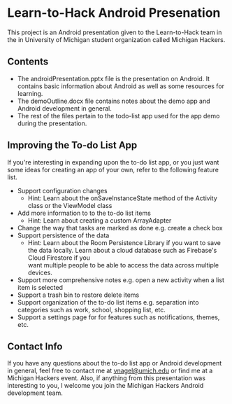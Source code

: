 # Learn-to-Hack Android Presenation
This project is an Android presentation given to the Learn-to-Hack team in the in University of Michigan student organization called Michigan Hackers.

## Contents
* The androidPresentation.pptx file is the presentation on Android. It contains basic information about Android as well as some resources for learning.  
* The demoOutline.docx file contains notes about the demo app and Android development in general.
* The rest of the files pertain to the todo-list app used for the app demo during the presentation.

## Improving the To-do List App
If you're interesting in expanding upon the to-do list app, or you just want some ideas for creating an app of your own, refer to the following feature list.
* Support configuration changes
	* Hint: Learn about the onSaveInstanceState method of the Activity class or the ViewModel class
* Add more information to to the to-do list items
	* Hint: Learn about creating a custom ArrayAdapter
* Change the way that tasks are marked as done e.g. create a check box
* Support persistence of the data
	* Hint: Learn about the Room Persistence Library if you want to save the data locally. Learn about a cloud database such as Firebase's Cloud Firestore if you  
want multiple people to be able to access the data across multiple devices.
* Support more comprehensive notes e.g. open a new activity when a list item is selected
* Support a trash bin to restore delete items
* Support organization of the to-do list items e.g. separation into categories such as work, school, shopping list, etc.
* Support a settings page for for features such as notifications, themes, etc.

## Contact Info
If you have any questions about the to-do list app or Android development in general, feel free to contact me at vnagel@umich.edu or find me at a Michigan Hackers event. Also, if anything from this presentation was interesting to you, I welcome you join the Michigan Hackers Android development team.